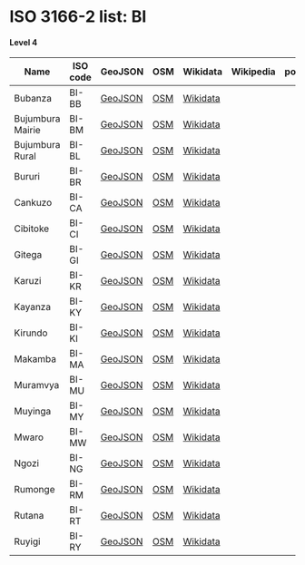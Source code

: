 # ISO 3166-2 list: BI


#### Level 4
Name | ISO code | GeoJSON | OSM | Wikidata | Wikipedia | population 
--- | --- | --- | --- | --- | --- | --- 
Bubanza | BI-BB | [GeoJSON](../../export/geojson/q7/iso2/BI/BI-BB.geojson) | [OSM](https://www.openstreetmap.org/relation/1700314) | [Wikidata](https://www.wikidata.org/wiki/Q460538) |  | 
Bujumbura Mairie | BI-BM | [GeoJSON](../../export/geojson/q7/iso2/BI/BI-BM.geojson) | [OSM](https://www.openstreetmap.org/relation/1694988) | [Wikidata](https://www.wikidata.org/wiki/Q1816580) |  | 
Bujumbura Rural | BI-BL | [GeoJSON](../../export/geojson/q7/iso2/BI/BI-BL.geojson) | [OSM](https://www.openstreetmap.org/relation/1695013) | [Wikidata](https://www.wikidata.org/wiki/Q645043) |  | 
Bururi | BI-BR | [GeoJSON](../../export/geojson/q7/iso2/BI/BI-BR.geojson) | [OSM](https://www.openstreetmap.org/relation/1695014) | [Wikidata](https://www.wikidata.org/wiki/Q431385) |  | 
Cankuzo | BI-CA | [GeoJSON](../../export/geojson/q7/iso2/BI/BI-CA.geojson) | [OSM](https://www.openstreetmap.org/relation/1695104) | [Wikidata](https://www.wikidata.org/wiki/Q645033) |  | 
Cibitoke | BI-CI | [GeoJSON](../../export/geojson/q7/iso2/BI/BI-CI.geojson) | [OSM](https://www.openstreetmap.org/relation/1700315) | [Wikidata](https://www.wikidata.org/wiki/Q505596) |  | 
Gitega | BI-GI | [GeoJSON](../../export/geojson/q7/iso2/BI/BI-GI.geojson) | [OSM](https://www.openstreetmap.org/relation/1700324) | [Wikidata](https://www.wikidata.org/wiki/Q720843) |  | 
Karuzi | BI-KR | [GeoJSON](../../export/geojson/q7/iso2/BI/BI-KR.geojson) | [OSM](https://www.openstreetmap.org/relation/1700328) | [Wikidata](https://www.wikidata.org/wiki/Q735463) |  | 
Kayanza | BI-KY | [GeoJSON](../../export/geojson/q7/iso2/BI/BI-KY.geojson) | [OSM](https://www.openstreetmap.org/relation/1700316) | [Wikidata](https://www.wikidata.org/wiki/Q720848) |  | 
Kirundo | BI-KI | [GeoJSON](../../export/geojson/q7/iso2/BI/BI-KI.geojson) | [OSM](https://www.openstreetmap.org/relation/1700329) | [Wikidata](https://www.wikidata.org/wiki/Q600840) |  | 
Makamba | BI-MA | [GeoJSON](../../export/geojson/q7/iso2/BI/BI-MA.geojson) | [OSM](https://www.openstreetmap.org/relation/1695019) | [Wikidata](https://www.wikidata.org/wiki/Q823740) |  | 
Muramvya | BI-MU | [GeoJSON](../../export/geojson/q7/iso2/BI/BI-MU.geojson) | [OSM](https://www.openstreetmap.org/relation/1700317) | [Wikidata](https://www.wikidata.org/wiki/Q671086) |  | 
Muyinga | BI-MY | [GeoJSON](../../export/geojson/q7/iso2/BI/BI-MY.geojson) | [OSM](https://www.openstreetmap.org/relation/1700330) | [Wikidata](https://www.wikidata.org/wiki/Q822571) |  | 
Mwaro | BI-MW | [GeoJSON](../../export/geojson/q7/iso2/BI/BI-MW.geojson) | [OSM](https://www.openstreetmap.org/relation/1700318) | [Wikidata](https://www.wikidata.org/wiki/Q847718) |  | 
Ngozi | BI-NG | [GeoJSON](../../export/geojson/q7/iso2/BI/BI-NG.geojson) | [OSM](https://www.openstreetmap.org/relation/1700331) | [Wikidata](https://www.wikidata.org/wiki/Q720852) |  | 
Rumonge | BI-RM | [GeoJSON](../../export/geojson/q7/iso2/BI/BI-RM.geojson) | [OSM](https://www.openstreetmap.org/relation/7318716) | [Wikidata](https://www.wikidata.org/wiki/Q20669646) |  | 
Rutana | BI-RT | [GeoJSON](../../export/geojson/q7/iso2/BI/BI-RT.geojson) | [OSM](https://www.openstreetmap.org/relation/1695020) | [Wikidata](https://www.wikidata.org/wiki/Q822566) |  | 
Ruyigi | BI-RY | [GeoJSON](../../export/geojson/q7/iso2/BI/BI-RY.geojson) | [OSM](https://www.openstreetmap.org/relation/1695105) | [Wikidata](https://www.wikidata.org/wiki/Q822578) |  | 
